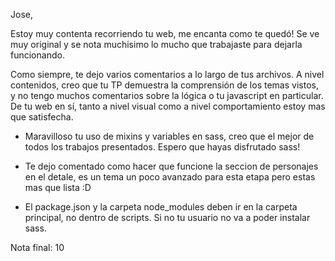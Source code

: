 Jose, 

Estoy muy contenta recorriendo tu web, me encanta como te quedó! Se ve muy original y se nota muchisimo lo mucho que trabajaste para dejarla funcionando. 

Como siempre, te dejo varios comentarios a lo largo de tus archivos. A nivel contenidos, creo que tu TP demuestra la comprensión de los temas vistos, y no tengo muchos comentarios sobre la lógica o tu javascript en particular. De tu web en sí, tanto a nivel visual como a nivel comportamiento estoy mas que satisfecha. 

- Maravilloso tu uso de mixins y variables en sass, creo que el mejor de todos los trabajos presentados. Espero que hayas disfrutado sass! 

- Te dejo comentado como hacer que funcione la seccion de personajes en el detale, es un tema un poco avanzado para esta etapa pero estas mas que lista :D 

- El package.json y la carpeta node_modules deben ir en la carpeta principal, no dentro de scripts. Si no tu usuario no va a poder instalar sass. 


Nota final: 10